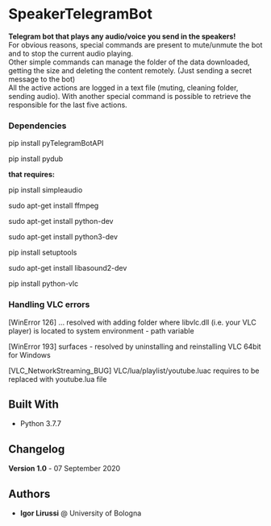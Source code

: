 # SpeakerTelegramBot
**Telegram bot that plays any audio/voice you send in the speakers!**
<br>
For obvious reasons, special commands are present to mute/unmute the bot and to stop the current  audio playing. <br>
Other simple commands can manage the folder of the data downloaded, getting the size and deleting the content remotely. (Just sending a secret message to the bot) <br>
All the active actions are logged in a text file (muting, cleaning folder, sending audio). With another special command is possible to retrieve the responsible for the last five actions.


### Dependencies

pip install pyTelegramBotAPI

pip install pydub

**that requires:**

pip install simpleaudio

sudo apt-get install ffmpeg

sudo apt-get install python-dev

sudo apt-get install python3-dev

pip install setuptools

sudo apt-get install libasound2-dev

pip install python-vlc

### Handling VLC errors
[WinError 126] ...
resolved with adding folder where libvlc.dll (i.e. your VLC player) is located to system environment - path variable

[WinError 193] surfaces -
resolved by uninstalling and reinstalling VLC 64bit for Windows

[VLC_NetworkStreaming_BUG] VLC/lua/playlist/youtube.luac requires to be replaced with youtube.lua file

## Built With

* Python 3.7.7

## Changelog

**Version 1.0** - 07 September 2020

## Authors

* **Igor Lirussi** @ University of Bologna
